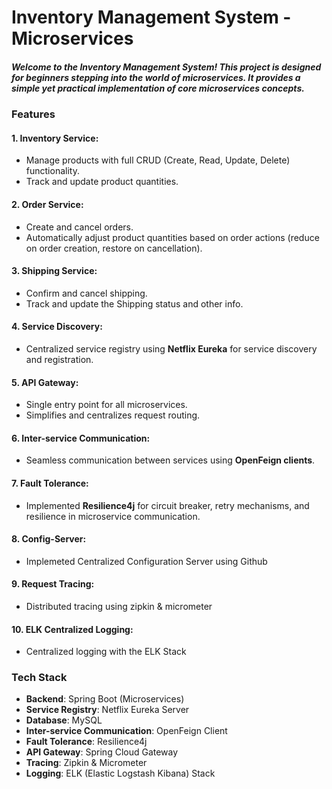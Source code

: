# Inventory Management System - Microservices

##### Welcome to the Inventory Management System! This project is designed for beginners stepping into the world of microservices. It provides a simple yet practical implementation of core microservices concepts.

### Features
#### 1. Inventory Service:
- Manage products with full CRUD (Create, Read, Update, Delete) functionality.
- Track and update product quantities.

#### 2. Order Service:
- Create and cancel orders.
- Automatically adjust product quantities based on order actions (reduce on order creation, restore on cancellation).

#### 3. Shipping Service:
- Confirm and cancel shipping.
- Track and update the Shipping status and other info.

#### 4. Service Discovery:
- Centralized service registry using **Netflix Eureka** for service discovery and registration.

#### 5. API Gateway:
- Single entry point for all microservices.
- Simplifies and centralizes request routing.

#### 6. Inter-service Communication:
- Seamless communication between services using **OpenFeign clients**.

#### 7. Fault Tolerance:
- Implemented **Resilience4j** for circuit breaker, retry mechanisms, and resilience in microservice communication.

#### 8. Config-Server:
- Implemeted Centralized Configuration Server using Github

#### 9. Request Tracing:
- Distributed tracing using zipkin & micrometer

#### 10. ELK Centralized Logging:
- Centralized logging with the ELK Stack


### Tech Stack
- **Backend**: Spring Boot (Microservices)
- **Service Registry**: Netflix Eureka Server
- **Database**: MySQL
- **Inter-service Communication**: OpenFeign Client
- **Fault Tolerance**: Resilience4j
- **API Gateway**: Spring Cloud Gateway
- **Tracing**: Zipkin & Micrometer
- **Logging**: ELK (Elastic Logstash Kibana) Stack
